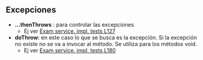 ## Excepciones

- **...thenThrows** : para controlar las excepciones
    * Ej ver [Exam service. impl. tests L127][exam-service-impl-tests-L127]
- **doThrow**: en este caso lo que se busca es la excepción. Si la excepción no existe no se va a invocar al método. Se utiliza para los métodos void.
    * Ej ver [Exam service. impl. tests L180][exam-service-impl-tests-L180]

[exam-service-impl-tests-L127]:https://github.com/irinacadu/TDD-Course/blob/97739bad76f701e03e730960385f6ce7626e911f/src/test/java/MockitoTests/ExamServiceImplTest.java#L127
[exam-service-impl-tests-L180]:https://github.com/irinacadu/TDD-Course/blob/0e0866d9bc86724c85402cef112c943bb3f1a505/src/test/java/MockitoTests/ExamServiceImplTest.java#L180
